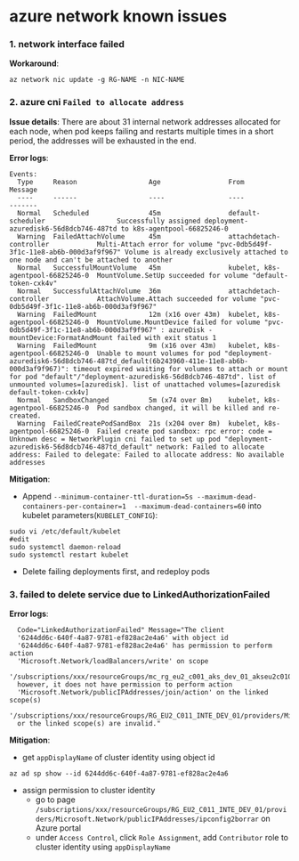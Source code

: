 # azure network known issues
### 1. network interface failed
**Workaround**:
```
az network nic update -g RG-NAME -n NIC-NAME
```

### 2. azure cni `Failed to allocate address`
**Issue details**:
There are about 31 internal network addresses allocated for each node, when pod keeps failing and restarts multiple times in a short period, the addresses will be exhausted in the end.

**Error logs**:
```
Events:
  Type     Reason                  Age                 From                               Message
  ----     ------                  ----                ----                               -------
  Normal   Scheduled               45m                 default-scheduler                  Successfully assigned deployment-azuredisk6-56d8dcb746-487td to k8s-agentpool-66825246-0
  Warning  FailedAttachVolume      45m                 attachdetach-controller            Multi-Attach error for volume "pvc-0db5d49f-3f1c-11e8-ab6b-000d3af9f967" Volume is already exclusively attached to one node and can't be attached to another
  Normal   SuccessfulMountVolume   45m                 kubelet, k8s-agentpool-66825246-0  MountVolume.SetUp succeeded for volume "default-token-cxk4v"
  Normal   SuccessfulAttachVolume  36m                 attachdetach-controller            AttachVolume.Attach succeeded for volume "pvc-0db5d49f-3f1c-11e8-ab6b-000d3af9f967"
  Warning  FailedMount             12m (x16 over 43m)  kubelet, k8s-agentpool-66825246-0  MountVolume.MountDevice failed for volume "pvc-0db5d49f-3f1c-11e8-ab6b-000d3af9f967" : azureDisk - mountDevice:FormatAndMount failed with exit status 1
  Warning  FailedMount             9m (x16 over 43m)   kubelet, k8s-agentpool-66825246-0  Unable to mount volumes for pod "deployment-azuredisk6-56d8dcb746-487td_default(6b243960-411e-11e8-ab6b-000d3af9f967)": timeout expired waiting for volumes to attach or mount for pod "default"/"deployment-azuredisk6-56d8dcb746-487td". list of unmounted volumes=[azuredisk]. list of unattached volumes=[azuredisk default-token-cxk4v]
  Normal   SandboxChanged          5m (x74 over 8m)    kubelet, k8s-agentpool-66825246-0  Pod sandbox changed, it will be killed and re-created.
  Warning  FailedCreatePodSandBox  21s (x204 over 8m)  kubelet, k8s-agentpool-66825246-0  Failed create pod sandbox: rpc error: code = Unknown desc = NetworkPlugin cni failed to set up pod "deployment-azuredisk6-56d8dcb746-487td_default" network: Failed to allocate address: Failed to delegate: Failed to allocate address: No available addresses
```

**Mitigation**:
 - Append `--minimum-container-ttl-duration=5s --maximum-dead-containers-per-container=1  --maximum-dead-containers=60` into kubelet parameters(`KUBELET_CONFIG`):
```
sudo vi /etc/default/kubelet
#edit
sudo systemctl daemon-reload
sudo systemctl restart kubelet
```
 - Delete failing deployments first, and redeploy pods

### 3. failed to delete service due to LinkedAuthorizationFailed
**Error logs**:
```
  Code="LinkedAuthorizationFailed" Message="The client
  '6244dd6c-640f-4a87-9781-ef828ac2e4a6' with object id
  '6244dd6c-640f-4a87-9781-ef828ac2e4a6' has permission to perform action
  'Microsoft.Network/loadBalancers/write' on scope
  '/subscriptions/xxx/resourceGroups/mc_rg_eu2_c001_aks_dev_01_akseu2c010aksdev01_eastus2/providers/Microsoft.Network/loadBalancers/kubernetes';
  however, it does not have permission to perform action
  'Microsoft.Network/publicIPAddresses/join/action' on the linked scope(s)
  '/subscriptions/xxx/resourceGroups/RG_EU2_C011_INTE_DEV_01/providers/Microsoft.Network/publicIPAddresses/ipconfig2borrar'
  or the linked scope(s) are invalid."
```

**Mitigation**:
 - get `appDisplayName` of cluster identity using object id
```console
az ad sp show --id 6244dd6c-640f-4a87-9781-ef828ac2e4a6
```

 - assign permission to cluster identity
   - go to page `/subscriptions/xxx/resourceGroups/RG_EU2_C011_INTE_DEV_01/providers/Microsoft.Network/publicIPAddresses/ipconfig2borrar` on Azure portal
   - under `Access Control`, click `Role Assignment`, add `Contributor` role to cluster identity using `appDisplayName`
